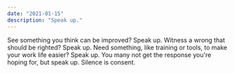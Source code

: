 ```yaml
---
date: "2021-01-15"
description: "Speak up."
---
```


See something you think can be improved? Speak up. Witness a wrong that should be righted? Speak up. Need something, like training or tools, to make your work life easier? Speak up. You many not get the response you're hoping for, but speak up. Silence is consent. 